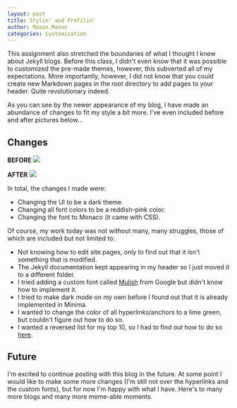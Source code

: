 ```yaml
---
layout: post
title: Stylin' and Profilin'
author: Mason Mason
categories: Customization
---
```

This assignment also stretched the boundaries of what I thought I knew about Jekyll blogs. Before this class, I didn't even know that it was possible to customized the pre-made themes, however, this subverted all of my expectations. More importantly, however, I did not know that you could create new Markdown pages in the root directory to add pages to your header. Quite revolutionary indeed.

As you can see by the newer appearance of my blog, I have made an abundance of changes to fit my style a bit more. I've even included before and after pictures below...

## Changes
**BEFORE**
![]({{site.baseurl}}/assets/images/redesign_1.png)

**AFTER**
![]({{site.baseurl}}/assets/images/redesign_2.png)

In total, the changes I made were:
- Changing the UI to be a dark theme.
- Changing all font colors to be a reddish-pink color.
- Changing the font to Monaco (it came with CSS).

Of course, my work today was not without many, many struggles, those of which are included but not limited to:
- Not knowing how to edit site.pages, only to find out that it isn't something that is modified.
- The Jekyll documentation kept appearing in my header so I just moved it to a different folder.
- I tried adding a custom font called [Mulish](https://fonts.google.com/specimen/Mulish) from Google but didn't know how to implement it.
- I tried to make dark mode on my own before I found out that it is already implemented in Minima.
- I wanted to change the color of all hyperlinks/anchors to a lime green, but couldn't figure out how to do so.
- I wanted a reversed list for my top 10, so I had to find out how to do so [here](https://salferrarello.com/markdown-avoid-auto-numbering/).

## Future
I'm excited to continue posting with this blog in the future. At some point I would like to make some more changes (I'm still not over the hyperlinks and the custom fonts), but for now I'm happy with what I have. Here's to many more blogs and many more meme-able moments.